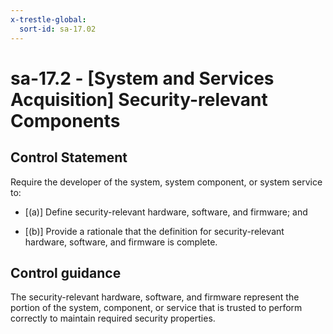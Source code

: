 ```yaml
---
x-trestle-global:
  sort-id: sa-17.02
---
```


# sa-17.2 - \[System and Services Acquisition\] Security-relevant Components

## Control Statement

Require the developer of the system, system component, or system service to:

- \[(a)\] Define security-relevant hardware, software, and firmware; and

- \[(b)\] Provide a rationale that the definition for security-relevant hardware, software, and firmware is complete.

## Control guidance

The security-relevant hardware, software, and firmware represent the portion of the system, component, or service that is trusted to perform correctly to maintain required security properties.
